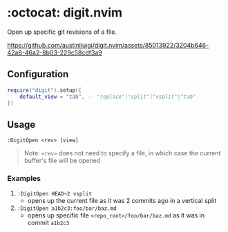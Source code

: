 # :octocat: digit.nvim

Open up specific git revisions of a file.

https://github.com/austinliuigi/digit.nvim/assets/85013922/3204b646-42a6-46a2-8b03-229c58cdf3a9

## Configuration

```lua
require("digit").setup({
    default_view = "tab", -- "replace"|"split"|"vsplit"|"tab"
})
```

## Usage

```
:DigitOpen <rev> [view]
```

> Note: `<rev>` does not need to specify a file, in which case the current
> buffer's file will be opened

### Examples

1. `:DigitOpen HEAD~2 vsplit`
    - opens up the current file as it was 2 commits ago in a vertical split
2. `:DigitOpen a1b2c3:foo/bar/baz.md`
    - opens up specific file `<repo_root>/foo/bar/baz.md` as it was in commit `a1b2c3`

